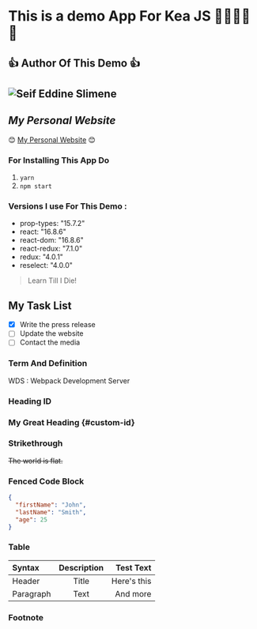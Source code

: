 <style>
#custom-id{
    color:red;
}
</style>

# This is a demo App For Kea JS 👏👏👏👏👏
## 👍 **Author Of This Demo** 👍
![Seif Eddine Slimene](https://avatars.githubusercontent.com/u/57100260?v=4)
---
## *My Personal Website*
😊 [My Personal Website](https://www.seifeddineslimene.com) 😊
### For Installing This App Do
1. `yarn`
2. `npm start`
### Versions I use For This Demo : 
- prop-types: "15.7.2"
- react: "16.8.6"
- react-dom: "16.8.6"
- react-redux: "7.1.0"
- redux: "4.0.1"
- reselect: "4.0.0"
> Learn Till I Die!
## My Task List
- [x] Write the press release
- [ ] Update the website
- [ ] Contact the media
### Term And Definition
WDS
: Webpack Development Server
### Heading ID
### My Great Heading {#custom-id}
### Strikethrough
~~The world is flat.~~
### Fenced Code Block
```json
{
  "firstName": "John",
  "lastName": "Smith",
  "age": 25
}
```
### Table
| Syntax      | Description | Test Text     |
| :---        |    :----:   |          ---: |
| Header      | Title       | Here's this   |
| Paragraph   | Text        | And more      |
### Footnote
[^1]: This is the footnote.